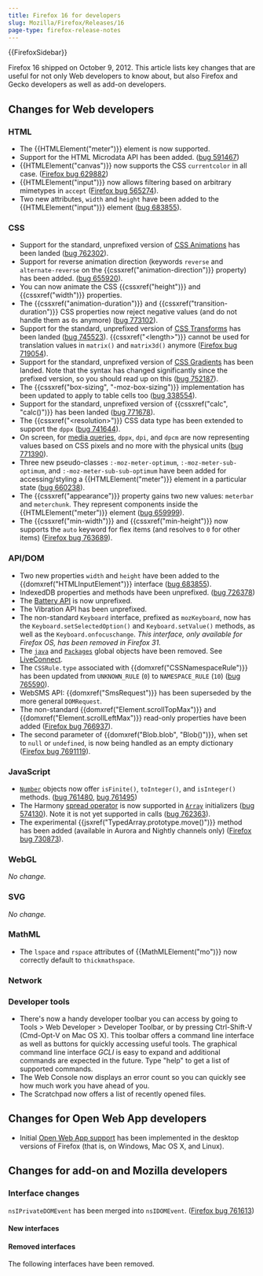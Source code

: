 ```yaml
---
title: Firefox 16 for developers
slug: Mozilla/Firefox/Releases/16
page-type: firefox-release-notes
---
```


{{FirefoxSidebar}}

Firefox 16 shipped on October 9, 2012. This article lists key changes that are useful for not only Web developers to know about, but also Firefox and Gecko developers as well as add-on developers.

## Changes for Web developers

### HTML

- The {{HTMLElement("meter")}} element is now supported.
- Support for the HTML Microdata API has been added. ([bug 591467](https://bugzil.la/591467))
- {{HTMLElement("canvas")}} now supports the CSS `currentcolor` in all case. ([Firefox bug 629882](https://bugzil.la/629882))
- {{HTMLElement("input")}} now allows filtering based on arbitrary mimetypes in `accept` ([Firefox bug 565274](https://bugzil.la/565274)).
- Two new attributes, `width` and `height` have been added to the {{HTMLElement("input")}} element ([bug 683855](https://bugzil.la/683855)).

### CSS

- Support for the standard, unprefixed version of [CSS Animations](/en-US/docs/Web/CSS/CSS_Animations/Using_CSS_animations) has been landed ([bug 762302](https://bugzil.la/762302)).
- Support for reverse animation direction (keywords `reverse` and `alternate-reverse` on the {{cssxref("animation-direction")}} property) has been added. ([bug 655920](https://bugzil.la/655920)).
- You can now animate the CSS {{cssxref("height")}} and {{cssxref("width")}} properties.
- The {{cssxref("animation-duration")}} and {{cssxref("transition-duration")}} CSS properties now reject negative values (and do not handle them as `0s` anymore) ([bug 773102](https://bugzil.la/773102)).
- Support for the standard, unprefixed version of [CSS Transforms](/en-US/docs/Web/CSS/CSS_Transforms/Using_CSS_transforms) has been landed ([bug 745523](https://bugzil.la/745523)). {{cssxref("&lt;length&gt;")}} cannot be used for translation values in `matrix()` and `matrix3d()` anymore ([Firefox bug 719054](https://bugzil.la/719054)).
- Support for the standard, unprefixed version of [CSS Gradients](/en-US/docs/Web/CSS/CSS_Images/Using_CSS_gradients) has been landed. Note that the syntax has changed significantly since the prefixed version, so you should read up on this ([bug 752187](https://bugzil.la/752187)).
- The {{cssxref("box-sizing", "-moz-box-sizing")}} implementation has been updated to apply to table cells too ([bug 338554](https://bugzil.la/338554)).
- Support for the standard, unprefixed version of {{cssxref("calc", "calc()")}} has been landed ([bug 771678](https://bugzil.la/771678)).
- The {{cssxref("&lt;resolution&gt;")}} CSS data type has been extended to support the `dppx` ([bug 741644](https://bugzil.la/741644)).
- On screen, for [media queries](/en-US/docs/Web/CSS/CSS_media_queries/Using_media_queries), `dppx`, `dpi`, and `dpcm` are now representing values based on CSS pixels and no more with the physical units ([bug 771390](https://bugzil.la/771390)).
- Three new pseudo-classes `:-moz-meter-optimum`, `:-moz-meter-sub-optimum`, and `:-moz-meter-sub-sub-optimum` have been added for accessing/styling a {{HTMLElement("meter")}} element in a particular state ([bug 660238](https://bugzil.la/660238)).
- The {{cssxref("appearance")}} property gains two new values: `meterbar` and `meterchunk`. They represent components inside the {{HTMLElement("meter")}} element ([bug 659999](https://bugzil.la/659999)).
- The {{cssxref("min-width")}} and {{cssxref("min-height")}} now supports the `auto` keyword for flex items (and resolves to `0` for other items) ([Firefox bug 763689](https://bugzil.la/763689)).

### API/DOM

- Two new properties `width` and `height` have been added to the {{domxref("HTMLInputElement")}} interface ([bug 683855](https://bugzil.la/683855)).
- IndexedDB properties and methods have been unprefixed. ([bug 726378](https://bugzil.la/726378))
- The [Battery API](/en-US/docs/Web/API/Navigator/getBattery) is now unprefixed.
- The Vibration API has been unprefixed.
- The non-standard `Keyboard` interface, prefixed as `mozKeyboard`, now has the `Keyboard.setSelectedOption()` and `Keyboard.setValue()` methods, as well as the `Keyboard.onfocuschange`. _This interface, only available for Firefox OS, has been removed in Firefox 31._
- The [`java`](/en-US/docs/LiveConnect_Reference/java) and [`Packages`](/en-US/docs/LiveConnect_Reference/Packages) global objects have been removed. See [LiveConnect](/en-US/docs/LiveConnect).
- The `CSSRule.type` associated with {{domxref("CSSNamespaceRule")}} has been updated from `UNKNOWN_RULE` (`0`) to `NAMESPACE_RULE` (`10`) ([bug 765590](https://bugzil.la/765590)).
- WebSMS API: {{domxref("SmsRequest")}} has been superseded by the more general `DOMRequest`.
- The non-standard {{domxref("Element.scrollTopMax")}} and {{domxref("Element.scrollLeftMax")}} read-only properties have been added ([Firefox bug 766937](https://bugzil.la/766937)).
- The second parameter of {{domxref("Blob.blob", "Blob()")}}, when set to `null` or `undefined`, is now being handled as an empty dictionary ([Firefox bug 7691119](https://bugzil.la/7691119)).

### JavaScript

- [`Number`](/en-US/docs/Web/JavaScript/Reference/Global_Objects/Number) objects now offer `isFinite()`, `toInteger()`, and `isInteger()` methods. ([bug 761480](https://bugzil.la/761480), [bug 761495](https://bugzil.la/761495))
- The Harmony [spread operator](https://web.archive.org/web/20161222114355/http://wiki.ecmascript.org/doku.php?id=harmony:spread) is now supported in [`Array`](/en-US/docs/Web/JavaScript/Reference/Global_Objects/Array) initializers ([bug 574130](https://bugzil.la/574130)). Note it is not yet supported in calls ([bug 762363](https://bugzil.la/762363)).
- The experimental {{jsxref("TypedArray.prototype.move()")}} method has been added (available in Aurora and Nightly channels only) ([Firefox bug 730873](https://bugzil.la/730873)).

### WebGL

_No change._

### SVG

_No change._

### MathML

- The `lspace` and `rspace` attributes of {{MathMLElement("mo")}} now correctly default to `thickmathspace`.

### Network

### Developer tools

- There's now a handy developer toolbar you can access by going to Tools > Web Developer > Developer Toolbar, or by pressing Ctrl-Shift-V (Cmd-Opt-V on Mac OS X). This toolbar offers a command line interface as well as buttons for quickly accessing useful tools. The graphical command line interface _GCLI_ is easy to expand and additional commands are expected in the future. Type "help" to get a list of supported commands.
- The Web Console now displays an error count so you can quickly see how much work you have ahead of you.
- The Scratchpad now offers a list of recently opened files.

## Changes for Open Web App developers

- Initial [Open Web App support](/en-US/docs/Web/Apps/Getting_Started) has been implemented in the desktop versions of Firefox (that is, on Windows, Mac OS X, and Linux).

## Changes for add-on and Mozilla developers

### Interface changes

`nsIPrivateDOMEvent` has been merged into `nsIDOMEvent`. ([Firefox bug 761613](https://bugzil.la/761613))

#### New interfaces

#### Removed interfaces

The following interfaces have been removed.
